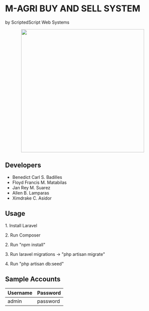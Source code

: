 <html>
	<h1><strong> M-AGRI BUY AND SELL SYSTEM</strong></h1>
	<p>by ScriptedScript Web Systems</p>
	<p align="center"><img src="https://scontent.fmnl6-1.fna.fbcdn.net/v/t1.0-9/27332038_1611561705576297_6590667790777360517_n.jpg?oh=406023b6af361944ec4ff16839f61273&oe=5B10B26E" height="400" width="400"></p>
	<h2>Developers</h2>
	<ul>
		<li>Benedict Carl S. Badilles</li>
		<li>Floyd Francis M. Matabilas</li>
		<li>Jan Rey M. Suarez</li>
		<li>Allen B. Lamparas</li>
		<li>Ximdrake C. Asidor</li>
	</ul>
	<h2>Usage</h2>
	<p> 1. Install Laravel</p>
	<p> 2. Run Composer</p>
	<p> 2. Run "npm install"</p>
	<p> 3. Run laravel migrations -> "php artisan migrate"</p>
	<p> 4. Run "php artisan db:seed"</p>
	<h2>Sample Accounts</h2>
	<table>
		<thead>
			<tr>
				<th>Username</th>
				<th>Password</th>
			</tr>
		</thead>
		<tbody>
			<tr>
				<td>admin</td>
				<td>password</td>
			</tr>
		</tbody>
	</table>
</html>
